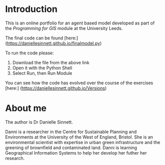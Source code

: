 # Introduction

This is an online portfolio for an agent based model developed as part of the *Programming for GIS* module at the University Leeds.

The final code can be found [here:] (https://daniellesinnett.github.io/finalmodel.py)

To run the code please:

1. Download the file from the above link
2. Open it with the Python Shell
3. Select Run, then Run Module

You can see how the code has evolved over the course of the exercises [here:] (https://daniellesinnett.github.io/Versions)

# About me

The author is Dr Danielle Sinnett.

Danni is a researcher in the Centre for Sustainable Planning and Environments at the University of the West of England, Bristol. She is an environmental scientist with expertise in urban green infrastructure and the greening of brownfield and contaminated land. Danni is learning Geographical Information Systems to help her develop her futher her research.
